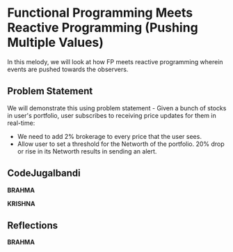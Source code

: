 # Functional Programming Meets Reactive Programming (Pushing Multiple Values)

In this melody, we will look at how FP meets reactive programming wherein events are pushed towards the observers.

## Problem Statement

We will demonstrate this using problem statement - Given a bunch of stocks in user's portfolio, user subscribes to receiving price updates for them in real-time:

* We need to add 2% brokerage to every price that the user sees.
* Allow user to set a threshold for the Networth of the portfolio.  20% drop or rise in its Networth results in sending an alert.

## CodeJugalbandi

**BRAHMA** 

**KRISHNA** 

## Reflections

**BRAHMA** 
